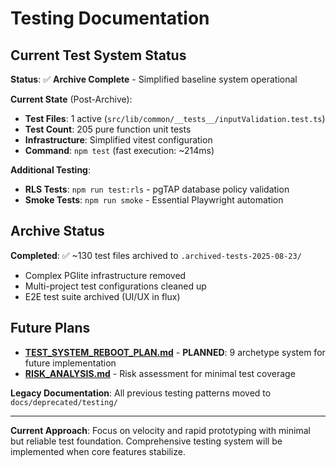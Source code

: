 # Testing Documentation

## Current Test System Status

**Status**: ✅ **Archive Complete** - Simplified baseline system operational

**Current State** (Post-Archive):

- **Test Files**: 1 active (`src/lib/common/__tests__/inputValidation.test.ts`)
- **Test Count**: 205 pure function unit tests
- **Infrastructure**: Simplified vitest configuration
- **Command**: `npm test` (fast execution: ~214ms)

**Additional Testing**:

- **RLS Tests**: `npm run test:rls` - pgTAP database policy validation
- **Smoke Tests**: `npm run smoke` - Essential Playwright automation

## Archive Status

**Completed**: ✅ ~130 test files archived to `.archived-tests-2025-08-23/`

- Complex PGlite infrastructure removed
- Multi-project test configurations cleaned up
- E2E test suite archived (UI/UX in flux)

## Future Plans

- [**TEST_SYSTEM_REBOOT_PLAN.md**](./TEST_SYSTEM_REBOOT_PLAN.md) - **PLANNED**: 9 archetype system for future implementation
- [**RISK_ANALYSIS.md**](./RISK_ANALYSIS.md) - Risk assessment for minimal test coverage

**Legacy Documentation**: All previous testing patterns moved to `docs/deprecated/testing/`

---

**Current Approach**: Focus on velocity and rapid prototyping with minimal but reliable test foundation. Comprehensive testing system will be implemented when core features stabilize.

